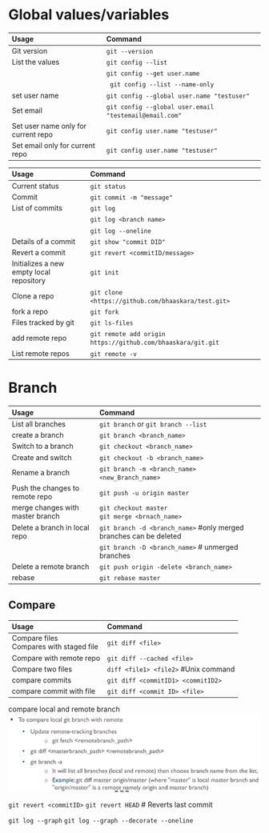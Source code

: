 # Global values/variables
Usage | Command
:-- | :--
Git version | `git --version`
List the values | `git config --list`
 | | `git config --get user.name`
 | | ` git config --list --name-only`
set user name | `git config --global user.name "testuser"`
Set email | `git config --global user.email "testemail@email.com"`
Set user name only for current repo | `git config user.name "testuser"`
Set email only for current repo | `git config user.name "testuser"`



Usage | Command
:-- | :--
Current status | `git status`
Commit | `git commit -m "message"`
List of commits | `git log`
 | | `git log <branch name>`
  | | `git log --oneline`
Details of a commit | `git show "commit DID"`
Revert a commit | `git revert <commitID/message>`
Initializes a new empty local repository | `git init` 
Clone a repo | `git clone <https://github.com/bhaaskara/test.git>` 
fork a repo | `git fork` 
Files tracked by git | `git ls-files`
add remote repo | `git remote add origin https://github.com/bhaaskara/git.git`
List remote repos | `git remote -v `

# Branch
Usage | Command
:-- | :--
List all branches | `git branch` or `git branch --list`
create a branch | `git branch <branch_name>`
Switch to a branch | `git checkout <branch_name>`
Create and switch | `git checkout -b <branch_name>`
Rename a branch | `git branch -m <branch_name> <new_Branch_name>`
Push the changes to remote repo | `git push -u origin master`
merge changes with master branch | `git checkout master` <br/>`git merge <brnach_name>`
Delete a branch in local repo | `git branch -d <branch_name>` #only merged branches can be deleted
  | | `git branch -D <branch_name>` # unmerged branches 
Delete a remote branch | `git push origin -delete <branch_name>`
rebase | `git rebase master` 

## Compare
Usage | Command
:-- | :--
Compare files <br/> Compares with staged file| `git diff <file>`
Compare with remote repo | `git diff --cached <file>`
Compare two files | `diff <file1> <file2>` #Unix command
compare commits | `git diff <commitID1> <commitID2>`
compare commit with file | `git diff <commit ID> <file>`

compare local and remote branch
![](Pasted%20image%2020220513145014.png)

`git revert <commitID>`
`git revert HEAD` # Reverts last commit

`git log --graph`
`git log --graph --decorate --oneline`